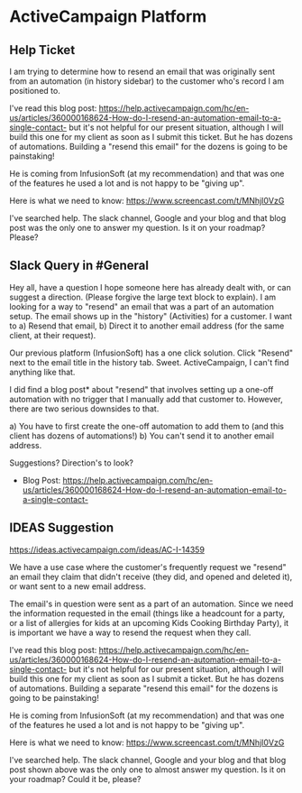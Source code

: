 # ActiveCampaign Platform







## Help Ticket

I am trying to determine how to resend an email that was originally sent from an automation (in history sidebar) to the customer who's record I am positioned to. 

I've read this blog post: https://help.activecampaign.com/hc/en-us/articles/360000168624-How-do-I-resend-an-automation-email-to-a-single-contact- but it's not helpful for our present situation, although I will build this one for my client as soon as I submit this ticket. But he has dozens of automations. Building a "resend this email" for the dozens is going to be painstaking! 

He is coming from InfusionSoft (at my recommendation) and that was one of the features he used a lot and is not happy to be "giving up".

Here is what we need to know:
https://www.screencast.com/t/MNhjI0VzG

I've searched help. The slack channel, Google and your blog and that blog post was the only one to answer my question. Is it on your roadmap? Please?

## Slack Query in #General

Hey all, have a question I hope someone here has already dealt with, or can suggest a direction. (Please forgive the large text block to explain). I am looking for a way to "resend" an email that was a part of an automation setup. The email shows up in the "history" (Activities) for a customer. I want to a) Resend that email, b) Direct it to another email address (for the same client, at their request). 

Our previous platform (InfusionSoft) has a one click solution. Click "Resend" next to the email title in the history tab. Sweet. ActiveCampaign, I can't find anything like that. 

I did find a blog post* about "resend" that involves setting up a one-off automation with no trigger that I manually add that customer to. However,  there are two serious downsides to that. 

a) You have to first create the one-off automation to add them to (and this client has dozens of automations!) 
b) You can't send it to another email address. 

Suggestions? Direction's to look?

* Blog Post: https://help.activecampaign.com/hc/en-us/articles/360000168624-How-do-I-resend-an-automation-email-to-a-single-contact-

## IDEAS Suggestion
https://ideas.activecampaign.com/ideas/AC-I-14359

We have a use case where the customer's frequently request we "resend" an email they claim that didn't receive (they did, and opened and deleted it), or want sent to a new email address. 

The email's in question were sent as a part of an automation. Since we need the information requested in the email (things like a headcount for a party, or a list of allergies for kids at an upcoming Kids Cooking Birthday Party), it is important we have a way to resend the request when they call. 

I've read this blog post: https://help.activecampaign.com/hc/en-us/articles/360000168624-How-do-I-resend-an-automation-email-to-a-single-contact-  but it's not helpful for our present situation, although I will build this one for my client as soon as I submit a ticket. But he has dozens of automations. Building a separate "resend this email" for the dozens is going to be painstaking! 

He is coming from InfusionSoft (at my recommendation) and that was one of the features he used a lot and is not happy to be "giving up".

Here is what we need to know:
https://www.screencast.com/t/MNhjI0VzG

I've searched help. The slack channel, Google and your blog and that blog post shown above was the only one to almost answer my question. 
Is it on your roadmap? Could it be, please?